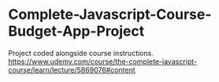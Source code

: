 # Complete-Javascript-Course-Budget-App-Project
Project coded alongside course instructions. https://www.udemy.com/course/the-complete-javascript-course/learn/lecture/5869076#content
